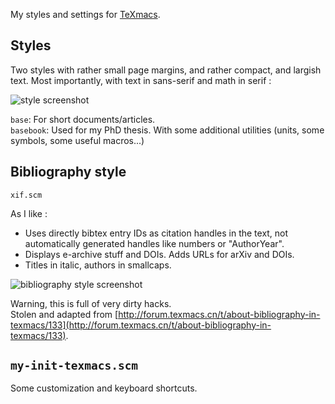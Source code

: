 My styles and settings for [TeXmacs](https://www.texmacs.org/tmweb/home/welcome.en.html).

Styles
------

Two styles with rather small page margins, and rather compact, and largish text.
Most importantly, with text in sans-serif and math in serif :

![style screenshot](https://github.com/xif-fr/xif-texmacs-styles/assets/34941891/07c23b0c-7a54-4a3d-be65-a465348127b6)


`base`: For short documents/articles.  
`basebook`: Used for my PhD thesis. With some additional utilities (units, some symbols, some useful macros...)

Bibliography style
------------------

`xif.scm`

As I like :
* Uses directly bibtex entry IDs as citation handles in the text, not automatically generated handles like numbers or "AuthorYear".
* Displays e-archive stuff and DOIs. Adds URLs for arXiv and DOIs.
* Titles in italic, authors in smallcaps.


![bibliography style screenshot](https://github.com/xif-fr/xif-texmacs-styles/assets/34941891/49a7a7e5-3f7e-453c-a0fc-048537c28575)


Warning, this is full of very dirty hacks.  
Stolen and adapted from [http://forum.texmacs.cn/t/about-bibliography-in-texmacs/133](http://forum.texmacs.cn/t/about-bibliography-in-texmacs/133).

`my-init-texmacs.scm`
---------------------

Some customization and keyboard shortcuts.
